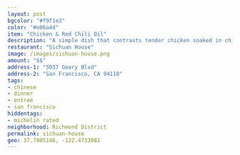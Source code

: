 ```yaml
---
layout: post
bgcolor: "#f9f1e3"
color: "#e06a4d"
item: "Chicken & Red Chili Oil"
description: "A simple dish that contrasts tender chicken soaked in chili oil with crunchy peanuts and sesame seeds. Served cold. Served delicious."
restaurant: "Sichuan House"
image: /images/sichuan-house.png
amount: "$$"
address-1: "5037 Geary Blvd" 
address-2: "San Francisco, CA 94118" 
tags: 
- chinese
- dinner
- entreé
- san francisco
hiddentags:
- michelin rated
neighborhood: Richmond District
permalink: sichuan-house
geo: 37.7805146, -122.4733081
---
```

